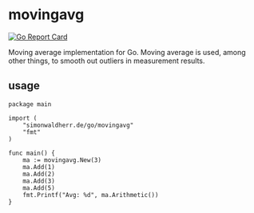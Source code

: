 # movingavg

[![Go Report Card](https://goreportcard.com/badge/simonwaldherr.de/go/movingavg)](https://goreportcard.com/report/simonwaldherr.de/go/movingavg)

Moving average implementation for Go. Moving average is used, among other things, to smooth out outliers in measurement results.

## usage

```golang
package main

import (
    "simonwaldherr.de/go/movingavg"
    "fmt"
)

func main() {
    ma := movingavg.New(3)
    ma.Add(1)
    ma.Add(2)
    ma.Add(3)
    ma.Add(5)
    fmt.Printf("Avg: %d", ma.Arithmetic())
}
```



